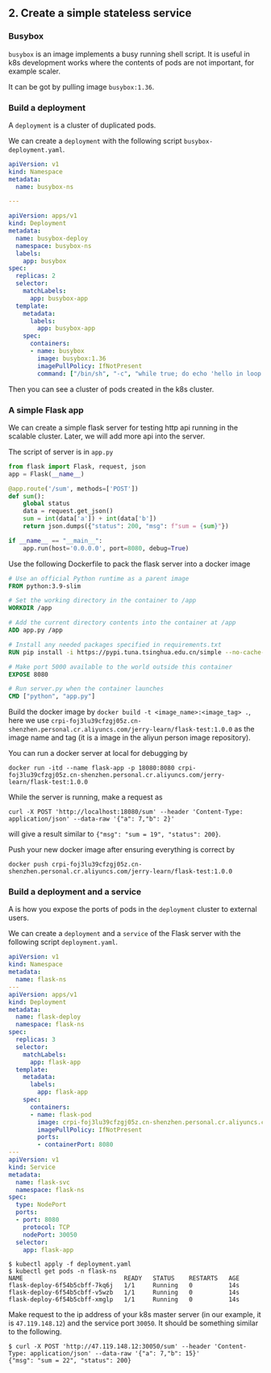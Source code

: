## 2. Create a simple stateless service

### Busybox

`busybox` is an image implements a busy running shell script. It is useful in k8s development works where the contents of pods are not important, for example scaler.

It can be got by pulling image `busybox:1.36`.  

### Build a deployment

A `deployment` is a cluster of duplicated pods.

We can create a `deployment` with the following script `busybox-deployment.yaml`.

```yaml
apiVersion: v1
kind: Namespace
metadata:
  name: busybox-ns

---

apiVersion: apps/v1
kind: Deployment
metadata:
  name: busybox-deploy
  namespace: busybox-ns
  labels:
    app: busybox
spec:
  replicas: 2
  selector:
    matchLabels:
      app: busybox-app
  template:
    metadata:
      labels:
        app: busybox-app
    spec:
      containers:
      - name: busybox
        image: busybox:1.36
        imagePullPolicy: IfNotPresent
        command: ["/bin/sh", "-c", "while true; do echo 'hello in loop'; sleep 10;done"]
```

Then you can see a cluster of pods created in the k8s cluster.

### A simple Flask app

We can create a simple flask server for testing http api running in the scalable cluster. Later, we will add more api into the server.

The script of server is in `app.py`

```python
from flask import Flask, request, json
app = Flask(__name__)

@app.route('/sum', methods=['POST'])
def sum():
    global status
    data = request.get_json()
    sum = int(data['a']) + int(data['b'])
    return json.dumps({"status": 200, "msg": f"sum = {sum}"})

if __name__ == "__main__":
    app.run(host='0.0.0.0', port=8080, debug=True)
```

Use the following Dockerfile to pack the flask server into a docker image

```Dockerfile
# Use an official Python runtime as a parent image
FROM python:3.9-slim

# Set the working directory in the container to /app
WORKDIR /app

# Add the current directory contents into the container at /app
ADD app.py /app

# Install any needed packages specified in requirements.txt
RUN pip install -i https://pypi.tuna.tsinghua.edu.cn/simple --no-cache-dir Flask==2.0.2 requests==2.26.0 Werkzeug==2.0.2

# Make port 5000 available to the world outside this container
EXPOSE 8080

# Run server.py when the container launches
CMD ["python", "app.py"]
```

Build the docker image by `docker build -t <image_name>:<image_tag> .`, here we use `crpi-foj3lu39cfzgj05z.cn-shenzhen.personal.cr.aliyuncs.com/jerry-learn/flask-test:1.0.0` as the image name and tag (it is a image in the aliyun person image repository).

You can run a docker server at local for debugging by 

```shell
docker run -itd --name flask-app -p 18080:8080 crpi-foj3lu39cfzgj05z.cn-shenzhen.personal.cr.aliyuncs.com/jerry-learn/flask-test:1.0.0
```

While the server is running, make a request as 

```shell
curl -X POST 'http://localhost:18080/sum' --header 'Content-Type: application/json' --data-raw '{"a": 7,"b": 2}'
```

will give a result similar to `{"msg": "sum = 19", "status": 200}`.

Push your new docker image after ensuring everything is correct by

```shell
docker push crpi-foj3lu39cfzgj05z.cn-shenzhen.personal.cr.aliyuncs.com/jerry-learn/flask-test:1.0.0
```

### Build a deployment and a service

A is how you expose the ports of pods in the `deployment` cluster to external users. 

We can create a `deployment` and a `service` of the Flask server with the following script `deployment.yaml`.

```yaml
apiVersion: v1
kind: Namespace
metadata:
  name: flask-ns
---
apiVersion: apps/v1
kind: Deployment
metadata:
  name: flask-deploy
  namespace: flask-ns
spec:
  replicas: 3
  selector:
    matchLabels:
      app: flask-app
  template:
    metadata:
      labels:
        app: flask-app
    spec:
      containers:
      - name: flask-pod
        image: crpi-foj3lu39cfzgj05z.cn-shenzhen.personal.cr.aliyuncs.com/jerry-learn/flask-test:1.0.0
        imagePullPolicy: IfNotPresent
        ports:
        - containerPort: 8080
---
apiVersion: v1
kind: Service
metadata:
  name: flask-svc
  namespace: flask-ns
spec:
  type: NodePort
  ports:
  - port: 8080
    protocol: TCP
    nodePort: 30050
  selector:
    app: flask-app
```

```shell
$ kubectl apply -f deployment.yaml
$ kubectl get pods -n flask-ns
NAME                            READY   STATUS    RESTARTS   AGE
flask-deploy-6f54b5cbff-7kq6j   1/1     Running   0          14s
flask-deploy-6f54b5cbff-v5wzb   1/1     Running   0          14s
flask-deploy-6f54b5cbff-xmglp   1/1     Running   0          14s
```

Make request to the ip address of your k8s master server (in our example, it is `47.119.148.12`) and the service port `30050`. It should be something similar to the following.

```shell
$ curl -X POST 'http://47.119.148.12:30050/sum' --header 'Content-Type: application/json' --data-raw '{"a": 7,"b": 15}'
{"msg": "sum = 22", "status": 200}
```